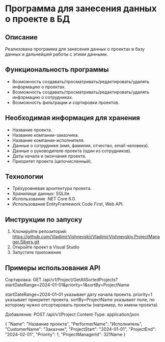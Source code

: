 # Программа для занесения данных о проекте в БД

## Описание

Реализована программа для занесения данных о проектах в базу данных и дальнейшей работы с этими данными.

## Функциональность программы

- Возможность создавать/просматривать/редактировать/удалять информацию о проектах.
- Возможность создавать/просматривать/редактировать/удалять информацию о сотрудниках.
- Возможность фильтрации и сортировки проектов.

## Необходимая информация для хранения

- Название проекта.
- Название компании-заказчика.
- Название компании-исполнителя.
- Данные о сотруднике (имя, фамилия, отчество, email человека).
- Данные о руководителе проекта (один из сотрудников).
- Даты начала и окончания проекта.
- Приоритет проекта (целочисленный).

## Технологии

- Трёхуровневая архитектура проекта.
- Хранилище данных: SQLite.
- Использование .NET Core 6.0.
- Использование EntityFramework Code First, Web API.

## Инструкции по запуску 

1. Клонируйте репозиторий: https://github.com/VladimirVishnevskii/VladimirVishnevskiy.ProjectManager.Sibers.git
2. Откройте проект в Visual Studio
3. Запустите приложение

## Примеры использования API

Сортировка: 
GET /api/v1/Project/GetAllSortedProjects?startDateRange=2024-01-01&priority=1&sortBy=ProjectName

startDateRange=2024-01-01 указывает дату начала проекта.
priority=1 указывает приоритет проекта.
sortBy=ProjectName указывает поле, по которому нужно отсортировать проекты (например, по имени проекта).

Добавление:
POST /api/v1/Project
Content-Type: application/json

{
  "Name": "Название проекта",
  "PerformerName": "Исполнитель",
  "CustomerName": "Заказчик",
  "ProjectStart": "2024-01-01",
  "ProjectEnd": "2024-02-01",
  "Priority": 1,
  "ProjectManagerId": 321Name
}
